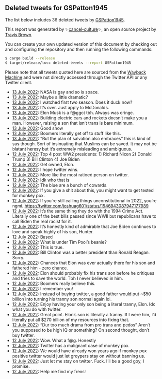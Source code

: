 ## Deleted tweets for GSPatton1945

The list below includes 36 deleted tweets by
[GSPatton1945](https://twitter.com/GSPatton1945).



This report was generated by ✨[cancel-culture](https://github.com/travisbrown/cancel-culture)✨,
an open source project by [Travis Brown](https://twitter.com/travisbrown).

You can create your own updated version of this document by checking out and configuring the
repository and then running the following commands:

```bash
$ cargo build --release
$ target/release/twcc deleted-tweets --report GSPatton1945
```

Please note that all tweets quoted here are sourced from the
[Wayback Machine](https://web.archive.org) and were not directly accessed through the Twitter API or
any Twitter client.

* [13 July 2022](https://web.archive.org/web/20220713035243/https://twitter.com/GSPatton1945/status/1547066137657188352): NASA is gay and so is space. <!--1547066137657188352-->
* [13 July 2022](https://web.archive.org/web/20220713034745/https://twitter.com/GSPatton1945/status/1547064681688449024): Maybe a little dramatic? <!--1547064681688449024-->
* [13 July 2022](https://web.archive.org/web/20220713022740/https://twitter.com/GSPatton1945/status/1547044860070436868): I watched first two season. Does it duck now? <!--1547044860070436868-->
* [13 July 2022](https://web.archive.org/web/20220713022102/https://twitter.com/GSPatton1945/status/1547042929587396608): It’s over. Just apply to McDonalds. <!--1547042929587396608-->
* [13 July 2022](https://web.archive.org/web/20220713021856/https://twitter.com/GSPatton1945/status/1547042385078665216): Elon Musk is a f@ggot tbh. Always was cringe. <!--1547042385078665216-->
* [13 July 2022](https://web.archive.org/web/20220713020808/https://twitter.com/GSPatton1945/status/1547039886393450497): Building electric cars and rockets doesn’t make you a man. However, raising a son that isn’t trans is bare minimum. <!--1547039886393450497-->
* [13 July 2022](https://web.archive.org/web/20220713022740/https://twitter.com/GSPatton1945/status/1547044860070436868): Good show <!--1547038994210476032-->
* [13 July 2022](https://web.archive.org/web/20220713015753/https://twitter.com/GSPatton1945/status/1547037199039864838): Boomers literally get off to stuff like this. <!--1547037199039864838-->
* [13 July 2022](https://web.archive.org/web/20220713014048/https://twitter.com/GSPatton1945/status/1547032713735163905): “But the plan of salvation also embraces” this is kind of sus though. Sort of insinuating that Muslims can be saved. It may not be blatant heresy but it’s extremely misleading and ambiguous. <!--1547032713735163905-->
* [12 July 2022](https://web.archive.org/web/20220712234047/https://twitter.com/GSPatton1945/status/1547002877004103682): Top 4 post WW2 presidents:  1) Richard Nixon 2) Donald Trump 3) Bill Clinton  4) Joe Biden <!--1547002877004103682-->
* [12 July 2022](https://web.archive.org/web/20220712233748/https://twitter.com/GSPatton1945/status/1547002189033476105): Get owned, Elon. <!--1547002189033476105-->
* [12 July 2022](https://web.archive.org/web/20220712212629/https://twitter.com/GSPatton1945/status/1546969180926361601): I hope twitter wins. <!--1546969180926361601-->
* [12 July 2022](https://web.archive.org/web/20220712212332/https://twitter.com/GSPatton1945/status/1546968419026845698): More like the most ratioed person on twitter. <!--1546968419026845698-->
* [12 July 2022](https://web.archive.org/web/20220712205302/https://twitter.com/GSPatton1945/status/1546960466202828801): Idk who that is <!--1546960466202828801-->
* [12 July 2022](https://web.archive.org/web/20220712205014/https://twitter.com/GSPatton1945/status/1546959799874732034): The blue are a bunch of cowards. <!--1546959799874732034-->
* [12 July 2022](https://web.archive.org/web/20220712204228/https://twitter.com/GSPatton1945/status/1546958008290349065): If you give a shit about this, you might want to get tested for monkey pox. <!--1546958008290349065-->
* [12 July 2022](https://web.archive.org/web/20220712194706/https://twitter.com/GSPatton1945/status/1546943909556850690): If you’re still calling things unconstitutional in 2022, you’re ngmi. https://twitter.com/joshuag601/status/1546943087947177989 <!--1546943909556850690-->
* [12 July 2022](https://web.archive.org/web/20220712181037/https://twitter.com/GSPatton1945/status/1546919898965762049): It’s the same thing they do with the 1994 Crime Act. Literally one of the best bills passed since WWII but republicans have to call Biden the real racist for it. <!--1546919898965762049-->
* [12 July 2022](https://web.archive.org/web/20220712180251/https://twitter.com/GSPatton1945/status/1546917675556868096): It’s honestly kind of admirable that Joe Biden continues to love and speak highly of his son, Hunter. <!--1546917675556868096-->
* [12 July 2022](https://web.archive.org/web/20220712171137/https://twitter.com/GSPatton1945/status/1546904757272514561): Based <!--1546904757272514561-->
* [12 July 2022](https://web.archive.org/web/20220712165217/https://twitter.com/GSPatton1945/status/1546899748866736130): What is under Tim Pool’s beanie? <!--1546899748866736130-->
* [12 July 2022](https://web.archive.org/web/20220712175246/https://twitter.com/GSPatton1945/status/1546898629390106633): This is true. <!--1546898629390106633-->
* [12 July 2022](https://web.archive.org/web/20220712164129/https://twitter.com/GSPatton1945/status/1546897412882681856): Bill Clinton was a better president than Ronald Reagan. Sorry. <!--1546897412882681856-->
* [12 July 2022](https://web.archive.org/web/20220712164018/https://twitter.com/GSPatton1945/status/1546896992533716993): Chances that Elon was ever actually there for his son and fathered him - zero chance. <!--1546896992533716993-->
* [12 July 2022](https://web.archive.org/web/20220712163828/https://twitter.com/GSPatton1945/status/1546896447475519489): Elon should probably fix his trans son before he critiques and tries to save the world. Tbh I never believed in him. <!--1546896447475519489-->
* [12 July 2022](https://web.archive.org/web/20220712163340/https://twitter.com/GSPatton1945/status/1546895286232129536): Boomers really believe this. <!--1546895286232129536-->
* [12 July 2022](https://web.archive.org/web/20220712044514/https://twitter.com/GSPatton1945/status/1546703218700439552): I remember you! <!--1546703218700439552-->
* [12 July 2022](https://web.archive.org/web/20220712024251/https://twitter.com/GSPatton1945/status/1546686342784065536): Instead of buying twitter, a good father would put ~$50 billion into turning his tranny son normal again lol. <!--1546686342784065536-->
* [12 July 2022](https://web.archive.org/web/20220712024139/https://twitter.com/GSPatton1945/status/1546686015120834560): Enjoy having your only son being a literal tranny, Elon. Idc what you do with twitter. <!--1546686015120834560-->
* [12 July 2022](https://web.archive.org/web/20220712024048/https://twitter.com/GSPatton1945/status/1546685697318440960): Great point. Elon’s son is literally a tranny. If I were him, I’d literally put all $270 billion of my resources into fixing that. <!--1546685697318440960-->
* [12 July 2022](https://web.archive.org/web/20220712023615/https://twitter.com/GSPatton1945/status/1546684883174625281): “Dur too much drama from pro trans and pedos”  Aren’t you supposed to be high IQ or something? On second thought, don’t buy twitter. <!--1546684883174625281-->
* [12 July 2022](https://web.archive.org/web/20220712035144/https://twitter.com/GSPatton1945/status/1546684063699947521): Wow. What a f@g. Honestly <!--1546684063699947521-->
* [12 July 2022](https://web.archive.org/web/20220712023131/https://twitter.com/GSPatton1945/status/1546683009646166017): Twitter has a malignant case of monkey pox. <!--1546683009646166017-->
* [12 July 2022](https://web.archive.org/web/20220712023055/https://twitter.com/GSPatton1945/status/1546682885805056002): We would have already won years ago if monkey pox positive twitter would just let groypers stay on without banning us. <!--1546682885805056002-->
* [12 July 2022](https://web.archive.org/web/20220712021727/https://twitter.com/GSPatton1945/status/1546679686121623552): Just let me stay on twitter. Fuck.   I’ll be a good goy, I promise. <!--1546679686121623552-->
* [12 July 2022](https://web.archive.org/web/20220712020651/https://twitter.com/GSPatton1945/status/1546677333955854336): Help me find my frens! <!--1546677333955854336-->
